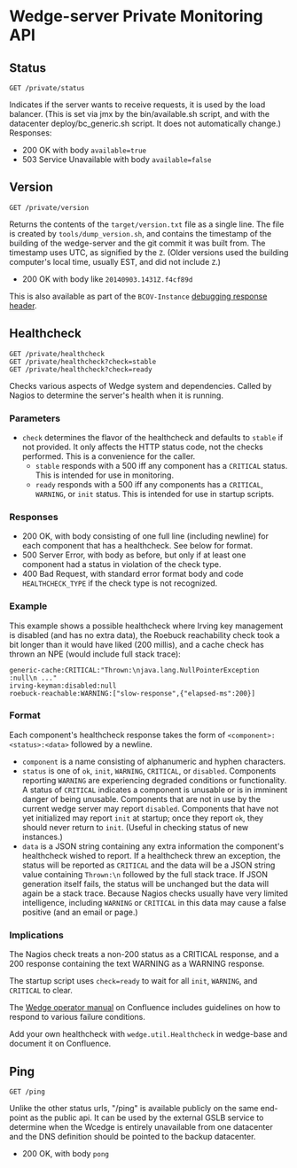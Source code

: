 # Wedge-server Private Monitoring API

## Status

`GET /private/status`

Indicates if the server wants to receive requests, it is used by the
load balancer. (This is set via jmx by the bin/available.sh script,
and with the datacenter deploy/bc_generic.sh script. It does not
automatically change.) Responses:

- 200 OK with body `available=true`
- 503 Service Unavailable with body `available=false`

## Version

`GET /private/version`

Returns the contents of the `target/version.txt` file as a single
line. The file is created by `tools/dump_version.sh`, and contains the
timestamp of the building of the wedge-server and the git commit it
was built from. The timestamp uses UTC, as signified by the
`Z`. (Older versions used the building computer's local time, usually
EST, and did not include `Z`.)

- 200 OK with body like `20140903.1431Z.f4cf89d`

This is also available as part of the `BCOV-Instance`
[debugging response header][api-debugging].

[api-debugging]: debugging-api-requests.md

## Healthcheck

```
GET /private/healthcheck
GET /private/healthcheck?check=stable
GET /private/healthcheck?check=ready
```

Checks various aspects of Wedge system and dependencies. Called by
Nagios to determine the server's health when it is running.

### Parameters

- `check` determines the flavor of the healthcheck and defaults to
  `stable` if not provided. It only affects the HTTP status code, not
  the checks performed. This is a convenience for the caller.
    - `stable` responds with a 500 iff any component has a `CRITICAL`
      status. This is intended for use in monitoring.
    - `ready` responds with a 500 iff any components has a `CRITICAL`,
      `WARNING`, or `init` status. This is intended for use in startup
      scripts.

### Responses

- 200 OK, with body consisting of one full line (including newline)
  for each component that has a healthcheck. See below for format.
- 500 Server Error, with body as before, but only if at least one
  component had a status in violation of the check type.
- 400 Bad Request, with standard error format body and code
  `HEALTHCHECK_TYPE` if the check type is not recognized.

### Example

This example shows a possible healthcheck where Irving key management
is disabled (and has no extra data), the Roebuck reachability check
took a bit longer than it would have liked (200 millis), and a cache
check has thrown an NPE (would include full stack trace):

```
generic-cache:CRITICAL:"Thrown:\njava.lang.NullPointerException :null\n ..."
irving-keyman:disabled:null
roebuck-reachable:WARNING:["slow-response",{"elapsed-ms":200}]
```

### Format

Each component's healthcheck response takes the form of
`<component>:<status>:<data>` followed by a newline.

- `component` is a name consisting of alphanumeric and hyphen
  characters.
- `status` is one of `ok`, `init`, `WARNING`, `CRITICAL`, or
  `disabled`. Components reporting `WARNING` are experiencing degraded
  conditions or functionality. A status of `CRITICAL` indicates a
  component is unusable or is in imminent danger of being
  unusable. Components that are not in use by the current wedge server
  may report `disabled`. Components that have not yet initialized may
  report `init` at startup; once they report `ok`, they should never
  return to `init`. (Useful in checking status of new instances.)
- `data` is a JSON string containing any extra information the
  component's healthcheck wished to report. If a healthcheck threw an
  exception, the status will be reported as `CRITICAL` and the data will
  be a JSON string value containing `Thrown:\n` followed
  by the full stack trace. If JSON generation itself fails, the status
  will be unchanged but the data will again be a stack trace.
  Because Nagios checks usually have very limited intelligence,
  including `WARNING` or `CRITICAL` in this data may cause a false
  positive (and an email or page.)

### Implications

The Nagios check treats a non-200 status as a CRITICAL response, and a
200 response containing the text WARNING as a WARNING response.

The startup script uses `check=ready` to wait for all `init`,
`WARNING`, and `CRITICAL` to clear.

The [Wedge operator manual][opman] on Confluence includes guidelines
on how to respond to various failure conditions.

[opman]: http://confluence.vidmark.local/display/DEV/Operator+Manual+-+Wedge

Add your own healthcheck with `wedge.util.Healthcheck` in wedge-base
and document it on Confluence.

## Ping

`GET /ping`

Unlike the other status urls, "/ping" is available publicly on the same
end-point as the public api. It can be used by the external GSLB service to
determine when the Wcedge is entirely unavailable from one datacenter and the
DNS definition should be pointed to the backup datacenter.

- 200 OK, with body `pong`
